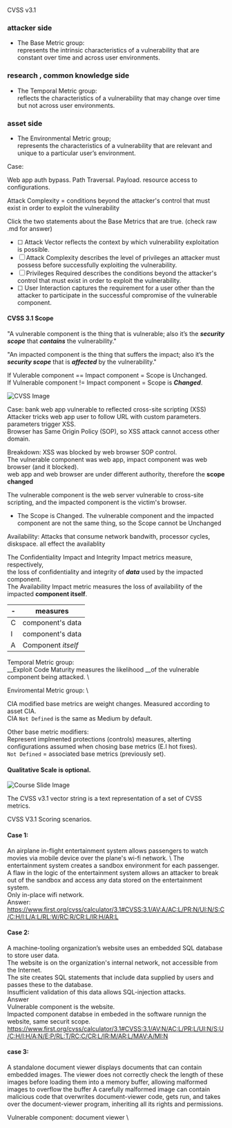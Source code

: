 CVSS v3.1

### attacker side
- The Base Metric group: \
represents the intrinsic characteristics of a vulnerability that are constant over time and across user environments. 

### research , common knowledge  side
- The Temporal Metric group: \
reflects the characteristics of a vulnerability that may change over time but not across user environments. 

### asset side
- The Environmental Metric group; \
represents the characteristics of a vulnerability that are relevant and unique to a particular user’s environment.


Case: 

Web app auth bypass. Path Traversal. Payload. resource access to configurations.

Attack Complexity = conditions beyond the attacker's control that must exist in order to exploit the vulnerability

Click the two statements about the Base Metrics that are true. (check raw .md for answer)
- [ ] <!--TRUE-->Attack Vector reflects the context by which vulnerability exploitation is possible.
- [ ] Attack Complexity describes the level of privileges an attacker must possess before successfully exploiting the vulnerability.
- [ ] Privileges Required describes the conditions beyond the attacker's control that must exist in order to exploit the vulnerability.
- [ ] <!-- --> User Interaction captures the requirement for a user other than the attacker to participate in the successful compromise of the vulnerable component.
 
#### CVSS 3.1 Scope
"A vulnerable component is the thing that is vulnerable; also it’s the ___security scope___ that ___contains___ the vulnerability."

 "An impacted component is the thing that suffers the impact; also it’s the ___security scope___ that is ___affected___ by the vulnerability."

If Vulerable component == Impact component = Scope is Unchanged. \
If Vulnerable component != Impact component = Scope is ___Changed___.

<img src="https://cdn2.talentlms.com/sc/gAAAAABmpsQSaU9gcok83_m5kyMt-6q_RSey4wiY0snvu_aPMjiRFMRD4hoROkWiQDOsrSWNUNnDwD3-JdQcOgw70IeOQo8xxcg0-iDqpw8KFggUyYrPATz7LwHkhmCBP3x0GJjyhf8L-4vvkPNkyBqhUQCQT55Yuw==/firstdotorg/1695844820_course-v1-FIRST-CVSSv3.1-2020-SCORM-v1.2-20230927/assets/cvss_m003s049a.png" alt="CVSS Image">


Case: bank web app vulnerable to reflected cross-site scripting (XSS) \
Attacker tricks web app user to follow URL with custom parameters. \
parameters trigger XSS. \
Browser has Same Origin Policy (SOP), so XSS attack cannot access other domain.

Breakdown: 
XSS was blocked by web browser SOP control.  \
The vulnerable component was web app, impact component was web browser (and it blocked). \
web app and web browser are under different authority, therefore the __scope changed__

The vulnerable component is the web server vulnerable to cross-site scripting, and the impacted component is the victim's browser.
- The Scope is Changed.
 The vulnerable component and the impacted component are not the same thing, so the Scope cannot be Unchanged

Availability:
Attacks that consume network bandwith, processor cycles, diskspace. all effect the availablity 

The Confidentiality Impact and Integrity Impact metrics measure, respectively, \
the loss of confidentiality and integrity of ___data___ used by the impacted component. \
The Availability Impact metric measures the loss of availability of the impacted __component itself__.


|-|measures|
|-|-|
|C|component's data |
|I|component's data |
|A| Component _itself_|

Temporal Metric group: \
__Exploit Code Maturity measures the likelihood __of the vulnerable component being attacked. \

Enviromental Metric group: \

CIA modified base metrics are weight changes. Measured according to asset CIA. \
CIA `Not Defined` is the same as Medium by default.

Other base metric modifiers: \
Represent implmented protections (controls) measures, alterting configurations assumed when chosing base metrics (E.I hot fixes). \
`Not Defined` = associated base metrics (previously set).


#### Qualitative Scale is optional. 
<img src="https://cdn2.talentlms.com/sc/gAAAAABmpuB_e5duC4LruZ6RE8xX4Z_ZuvdauQSnHNFYTtVT-wklTw_R1DdjW4-SwEHbQxkDT5NKcVpYtDLf6f8OWh7Ct74xNPgy_vkbVnzr2XD48LSJqs2ptS8Ly91GgVjz-Lhe9SMkP9lv02X3Zh5lIuvCUxapGQ==/firstdotorg/1695844820_course-v1-FIRST-CVSSv3.1-2020-SCORM-v1.2-20230927/assets/Mod4_Slide106.jpeg" alt="Course Slide Image">


The CVSS v3.1 vector string is a text representation of a set of CVSS metrics. 

CVSS V3.1 Scoring scenarios.

#### Case 1:
An airplane in-flight entertainment system allows passengers to watch movies via mobile device over the plane's wi-fi network. \ 
The entertainment system creates a sandbox environment for each passenger. \
A flaw in the logic of the entertainment system allows an attacker to break out of the sandbox and access any data stored on the entertainment system. \
Only in-place wifi network. \
Answer: \
https://www.first.org/cvss/calculator/3.1#CVSS:3.1/AV:A/AC:L/PR:N/UI:N/S:C/C:H/I:L/A:L/RL:W/RC:R/CR:L/IR:H/AR:L
#### Case 2:

A machine-tooling organization’s website uses an embedded SQL database to store user data. \
The website is on the organization's internal network, not accessible from the Internet. \
The site creates SQL statements that include data supplied by users and passes these to the database. \
Insufficient validation of this data allows SQL-injection attacks. \
Answer \
Vulnerable component is the website. \
Impacted component databse in embeded in the software runnign the website, same securit scope. \
https://www.first.org/cvss/calculator/3.1#CVSS:3.1/AV:N/AC:L/PR:L/UI:N/S:U/C:H/I:H/A:N/E:P/RL:T/RC:C/CR:L/IR:M/AR:L/MAV:A/MI:N

#### case 3:
A standalone document viewer displays documents that can contain embedded images. The viewer does not correctly check the length of these images before loading them into a memory buffer, allowing malformed images to overflow the buffer A carefully malformed image can contain malicious code that overwrites document-viewer code, gets run, and takes over the document-viewer program, inheriting all its rights and permissions. 


Vulnerable component: document viewer \













